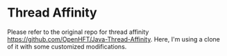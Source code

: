 Thread Affinity
===
Please refer to the original repo for thread affinity https://github.com/OpenHFT/Java-Thread-Affinity.
Here, I'm using a clone of it with some customized modifications.
